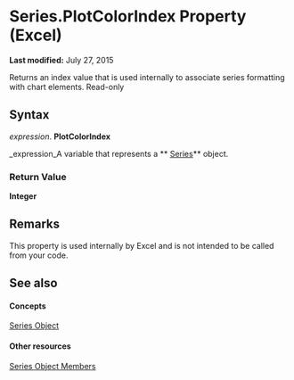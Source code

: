 
# Series.PlotColorIndex Property (Excel)

 **Last modified:** July 27, 2015

Returns an index value that is used internally to associate series formatting with chart elements. Read-only

## Syntax

 _expression_. **PlotColorIndex**

 _expression_A variable that represents a  ** [Series](c7d34b32-8172-f7a0-0a17-f01d44246b64.md)** object.


### Return Value

 **Integer**


## Remarks

This property is used internally by Excel and is not intended to be called from your code.


## See also


#### Concepts


 [Series Object](c7d34b32-8172-f7a0-0a17-f01d44246b64.md)
#### Other resources


 [Series Object Members](eeab4f69-b436-9de7-5d4a-0a5c63f2dfce.md)
